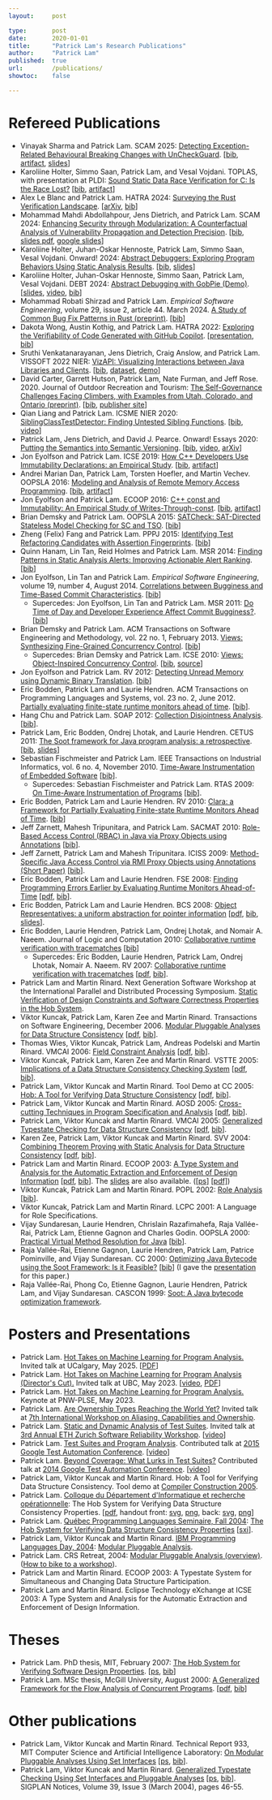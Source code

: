 ```yaml
---
layout:     post

type:       post
date:       2020-01-01
title:      "Patrick Lam's Research Publications"
author:     "Patrick Lam"
published:  true
url:        /publications/
showtoc:    false

---
```


<style>
.pager { display:none; }
.intro-header .post-heading .meta { display:none; }
</style>

# Refereed Publications

<ul>
  <li>Vinayak Sharma and Patrick Lam. SCAM 2025: <a href="/papers/25.scam.breaking-exceptions.pdf">Detecting Exception-Related Behavioural Breaking Changes with UnCheckGuard</a>. [<a href="/papers/25.scam.breaking-exceptions.bib">bib</a>, <a href="https://doi.org/10.5281/zenodo.16788650">artifact</a>, <a href="https://docs.google.com/presentation/d/1xkFg0EFL2f_kU5bQHFRPfhGVS7HgrMnddoIX8E1y70E/">slides</a>]</li>
  <li>Karoliine Holter, Simmo Saan, Patrick Lam, and Vesal Vojdani. TOPLAS, with presentation at PLDI: <a href="/papers/25.toplas.data-race-empirical.pdf">Sound Static Data Race Verification for C: Is the Race Lost?</a> [<a href="/papers/25.toplas.data-race-empirical.bib">bib</a>, <a href="https://doi.org/10.5281/zenodo.10903393">artifact</a>]</li>
  <li>Alex Le Blanc and Patrick Lam. HATRA 2024: <a href="/papers/24.hatra.rust-verification.pdf">Surveying the Rust Verification Landscape</a>. [<a href="https://arxiv.org/abs/2410.01981">arXiv</a>, <a href="/papers/24.hatra.rust-verification.bib">bib</a>]</li>
  <li>Mohammad Mahdi Abdollahpour, Jens Dietrich, and Patrick Lam. SCAM 2024: <a href="/papers/24.scam.vulnerable-dependency-analysis.pdf">Enhancing Security through Modularization: A Counterfactual Analysis of Vulnerability Propagation and Detection Precision</a>. [<a href="/papers/24.scam.vulnerable-dependency-analysis.bib">bib</a>, <a href="/papers/24.scam.vulnerable-dependency-analysis.slides.pdf">slides pdf</a>, <a href="https://docs.google.com/presentation/d/1CPr9W8wmiuxcG6HqfCCltI_2d_BJ-31oDyI-o02B9YQ/edit?usp=sharing">google slides</a>]</li>
  <li>Karoliine Holter, Juhan-Oskar Hennoste, Patrick Lam, Simmo Saan, Vesal Vojdani. Onward! 2024: <a href="/papers/24.onward.abs-debug.pdf">Abstract Debuggers: Exploring Program Behaviors Using Static Analysis Results</a>. [<a href="/papers/24.onward.abs-debug.bib">bib</a>, <a href="/papers/24.onward.abs-debug.slides.pdf">slides</a>]</li>
  <li>Karoliine Holter, Juhan-Oskar Hennoste, Simmo Saan, Patrick Lam, Vesal Vojdani. DEBT 2024: <a href="/papers/24.debt.abs-debug-demo.pdf">Abstract Debugging with GobPie (Demo)</a>. [<a href="/papers/24.debt.abs-debug-demo.slides.pdf">slides</a>, <a href="https://youtu.be/KtLFdxMAdD8">video</a>, <a href="/papers/24.debt.abs-debug-demo.bib">bib</a>]</li>
  <li>Mohammad Robati Shirzad and Patrick Lam. <i>Empirical Software Engineering</i>, volume 29, issue 2, article 44. March 2024. <a href="/papers/23.emse.rust-bug-patterns.pdf">A Study of Common Bug Fix Patterns in Rust (preprint)</a>. [<a href="/papers/23.emse.rust-bug-patterns.bib">bib</a>]</li>
  <li>Dakota Wong, Austin Kothig, and Patrick Lam. HATRA 2022: <a href="/papers/22.hatra.copilot-verifiability.pdf">Exploring the Verifiability of Code Generated with GitHub Copilot</a>. [<a href="https://docs.google.com/presentation/d/15Tl-X9b3GoDVRnfxQ8OWeDXCWjfIRF9-ICF7HG1enxA/edit#slide=id.g1ae5bed488b_0_11">presentation</a>, <a href="/papers/22.hatra.copilot-verifiability.bib">bib</a>]</li>
  <li>Sruthi Venkatanarayanan, Jens Dietrich, Craig Anslow, and Patrick Lam. VISSOFT 2022 NIER: <a href="/papers/22.vissoft.api-surface-usage.pdf">VizAPI: Visualizing Interactions between Java Libraries and Clients</a>. [<a href="/papers/22.vissoft.api-surface-usage.bib">bib</a>, <a href="https://zenodo.org/record/6951140">dataset</a>, <a href="https://sruthivenkat.github.io/VizAPI-graph/">demo</a>]</li>
  <li>David Carter, Garrett Hutson, Patrick Lam, Nate Furman, and Jeff Rose. 2020. Journal of Outdoor Recreation and Tourism: <a href="/papers/20.jort.climbers-self-governance.pdf">The Self-Governance Challenges Facing Climbers, with Examples from Utah, Colorado, and Ontario (preprint)</a>. [<a href="/papers/20.jort.climbers-self-governance.bib">bib</a>, <a href="https://www.sciencedirect.com/science/article/abs/pii/S2213078020300475">publisher site</a>]</li>
  <li>Qian Liang and Patrick Lam. ICSME NIER 2020: <a href="/papers/20.icsme.nier.hierarchy-analysis.pdf">SiblingClassTestDetector: Finding Untested Sibling Functions</a>. [<a href="/papers/20.icsme.nier.hierarchy-analysis.bib">bib</a>, <a href="https://www.youtube.com/watch?v=r4KE5de5pl0">video</a>]</li>
  <li>Patrick Lam, Jens Dietrich, and David J. Pearce. Onward! Essays 2020: <a href="/papers/20.onward.semsemver.pdf">Putting the Semantics into Semantic Versioning</a>. [<a href="/papers/20.onward.semsemver.bib">bib</a>, <a href="https://youtu.be/Pr4q0J1x7iI">video</a>, <a href="https://arxiv.org/abs/2008.07069">arXiv</a>]</li>
  <li>Jon Eyolfson and Patrick Lam. ICSE 2019: <a href="/papers/19.icse.empirical-static-const.pdf">How C++ Developers Use Immutability Declarations: an Empirical Study</a>. [<a href="/papers/19.icse.empirical-static-const.bib">bib</a>, <a href="https://zenodo.org/record/2577579">artifact</a>]</li>
  <li>Andrei Marian Dan, Patrick Lam, Torsten Hoefler, and Martin Vechev. OOPSLA 2016: <a href="/papers/16.oopsla.rma-alloy.pdf">Modeling and Analysis of Remote Memory Access Programming</a>. [<a href="/papers/16.oopsla.rma-alloy.bib">bib</a>, <a href="/files/rma-alloy.xz">artifact</a>]</li>
  <li>Jon Eyolfson and Patrick Lam. ECOOP 2016: <a href="/papers/16.ecoop.dynamic-immutability.pdf">C++ const and Immutability: An Empirical Study of Writes-Through-const</a>. [<a href="/papers/16.ecoop.dynamic-immutability.bib">bib</a>, <a href="http://drops.dagstuhl.de/opus/frontdoor.php?source_opus=6124">artifact</a>]</li>
  <li>Brian Demsky and Patrick Lam. OOPSLA 2015: <a href="/papers/15.oopsla.satcheck.pdf">SATCheck: SAT-Directed Stateless Model Checking for SC and TSO</a>. [<a href="/papers/15.oopsla.satcheck.bib">bib</a>]</li>
  <li>Zheng (Felix) Fang and Patrick Lam. PPPJ 2015: <a href="/papers/15.pppj.af-analysis.pdf">Identifying Test Refactoring Candidates with Assertion Fingerprints</a>. [<a href="/papers/15.pppj.af-analysis.bib">bib</a>]</li>
  <li>Quinn Hanam, Lin Tan, Reid Holmes and Patrick Lam. MSR 2014: <a href="/papers/14.msr.saa.pdf">Finding Patterns in Static Analysis Alerts: Improving Actionable Alert Ranking</a>. [<a href="/papers/14.msr.saa.bib">bib</a>]</li>
  <li>Jon Eyolfson, Lin Tan and Patrick Lam. <i>Empirical Software Engineering</i>, volume 19, number 4, August 2014. <a href="/papers/13.emse.bugginess.pdf">Correlations between Bugginess and Time-Based Commit Characteristics</a>. [<a href="/papers/13.emse.bugginess.bib">bib</a>]</li>
<li style="list-style-type:none"><ul>
  <li> Supercedes: Jon Eyolfson, Lin Tan and Patrick Lam. MSR 2011: <a href="/papers/11.msr.time-of-day.pdf">Do Time of Day and Developer Experience Affect Commit Bugginess?</a>. [<a href="/papers/11.msr.time-of-day.bib">bib</a>] </li>
</ul>
</li>
  <li>Brian Demsky and Patrick Lam. ACM Transactions on Software Engineering and Methodology, vol. 22 no. 1, February 2013. <a href="/papers/11.tosem.views.pdf">Views: Synthesizing Fine-Grained Concurrency Control</a>. [<a href="/papers/12.tosem.views.bib">bib</a>]</li>
<li style="list-style-type:none"><ul>
  <li> Supercedes: Brian Demsky and Patrick Lam. ICSE 2010: <a href="/papers/10.icse.views.pdf">Views: Object-Inspired Concurrency Control</a>. [<a href="/papers/10.icse.views.bib">bib</a>, <a href="http://demsky.eecs.uci.edu/views/Views.tgz">source</a>] </li>
</ul>
</li>
  <li>Jon Eyolfson and Patrick Lam. RV 2012: <a href="/papers/12.rv.unread.pdf">Detecting Unread Memory using Dynamic Binary Translation</a>. [<a href="/papers/12.rv.unread.bib">bib</a>]</li>
  <li>Eric Bodden, Patrick Lam and Laurie Hendren. ACM Transactions on Programming Languages and Systems, vol. 23 no. 2, June 2012. <a href="/papers/12.toplas.tm.pdf">Partially evaluating finite-state runtime monitors ahead of time</a>. [<a href="/papers/12.toplas.tm.bib">bib</a>].</li>
  <li>Hang Chu and Patrick Lam. SOAP 2012: <a href="/papers/12.soap.disjointness.pdf">Collection Disjointness Analysis</a>. [<a href="/papers/12.soap.disjointness.bib">bib</a>].</li>
  <li>Patrick Lam, Eric Bodden, Ondrej Lhotak, and Laurie Hendren. CETUS 2011: <a href="/papers/11.cetus.soot.pdf">The Soot framework for Java program analysis: a retrospective</a>. [<a href="/papers/11.cetus.soot.bib">bib</a>, <a href="/papers/11.cetus.soot.talk.pdf">slides</a>] </li>
  <li>Sebastian Fischmeister and Patrick Lam. IEEE Transactions on Industrial Informatics, vol. 6 no. 4, November 2010.  <a href="/papers/10.tii.instrumentation.pdf">Time-Aware Instrumentation of Embedded Software</a> [<a href="/papers/10.tii.instrumentation.bib">bib</a>].</li>
<li style="list-style-type:none"><ul>
  <li>Supercedes: Sebastian Fischmeister and Patrick Lam. RTAS 2009: <a href="/papers/09.rtas.timed-instrumentation.pdf">On Time-Aware Instrumentation of Programs</a> [<a href="/papers/09.rtas.timed-instrumentation.bib">bib</a>].</li>
</ul>
</li>
  <li>Eric Bodden, Patrick Lam and Laurie Hendren. RV 2010: <a href="/papers/10.rv.clara.pdf">Clara: a Framework for Partially Evaluating Finite-state Runtime Monitors Ahead of Time</a>. [<a href="/papers/10.rv.clara.bib">bib</a>]</li>
  <li>Jeff Zarnett, Mahesh Tripunitara, and Patrick Lam. SACMAT 2010: <a href="/papers/10.sacmat.rbac.pdf">Role-Based Access Control (RBAC) in Java via Proxy Objects using Annotations</a> [<a href="/papers/10.sacmat.rbac.bib">bib</a>].</li>
  <li>Jeff Zarnett, Patrick Lam and Mahesh Tripunitara. ICISS 2009: <a href="/papers/09.iciss.proxy-objects.pdf">Method-Specific Java Access Control via RMI Proxy Objects using Annotations (Short Paper)</a> [<a href="/papers/09.iciss.proxy-objects.bib">bib</a>].</li>
  <li>Eric Bodden, Patrick Lam and Laurie Hendren. FSE 2008: <a href="/papers/08.fse.rt-ahead.ps">Finding Programming Errors Earlier by Evaluating Runtime Monitors Ahead-of-Time</a> [<a href="/papers/08.fse.rt-ahead.pdf">pdf</a>, <a href="/papers/08.fse.rt-ahead.bib">bib</a>].</li>
  <li>Eric Bodden, Patrick Lam and Laurie Hendren. BCS 2008: <a href="/papers/08.bcs.object-representatives.ps">Object Representatives: a uniform abstraction for pointer information</a> [<a href="/papers/08.bcs.object-representatives.pdf">pdf</a>, <a href="/papers/08.bcs.object-representatives.bib">bib</a>, <a href="/papers/08.bcs.object-representatives.slides.pdf">slides</a>].</li>
<li>Eric Bodden, Laurie Hendren, Patrick Lam, Ondrej Lhotak, and Nomair A. Naeem. Journal of Logic and Computation 2010: <a href="/papers/08.jlc.collaborative.pdf">Collaborative runtime verification with tracematches</a> [<a href="/papers/08.jlc.collaborative.bib">bib</a>]</li>
<li style="list-style-type:none"><ul>
  <li>Supercedes: Eric Bodden, Laurie Hendren, Patrick Lam, Ondrej Lhotak, Nomair A. Naeem. RV 2007: <a href="/papers/07.rv.crv.ps">Collaborative runtime verification with tracematches</a> [<a href="/papers/07.rv.crv.pdf">pdf</a>, <a href="/papers/07.rv.crv.bib">bib</a>].</li>
</ul>
</li>
  <li>Patrick Lam and Martin Rinard. Next Generation Software Workshop at the International Parallel and Distributed Processing Symposium. <a href="/papers/07.ngs.hob.pdf">Static Verification of Design Constraints and Software Correctness Properties in the Hob System</a>.</li>
  <li>Viktor Kuncak, Patrick Lam, Karen Zee and Martin Rinard.  Transactions
on Software Engineering, December 2006.  
<a href="/papers/06.tse.mpa.ps">Modular Pluggable
Analyses for Data Structure Consistency</a>  
[<a href="/papers/06.tse.mpa.pdf">pdf</a>, <a href="/papers/06.tse.mpa.bib">bib</a>].</li>
  <li>Thomas Wies, Viktor Kuncak, Patrick Lam, Andreas Podelski and Martin Rinard.  VMCAI 2006: <a href="/papers/06.vmcai.fca.ps">Field Constraint Analysis</a> [<a href="/papers/06.vmcai.fca.pdf">pdf</a>, <a href="/papers/06.vmcai.fca.bib">bib</a>].</li>
  <li>Viktor Kuncak, Patrick Lam, Karen Zee and Martin Rinard.  VSTTE 2005: <a href="/papers/05.ifip.kuncak.lam.zee.rinard.implications.ps">Implications of a Data Structure Consistency Checking System</a> [<a href="/papers/05.ifip.kuncak.lam.zee.rinard.implications.pdf">pdf</a>, <a href="/papers/05.ifip.kuncak.lam.zee.rinard.implications.bib">bib</a>].</li>
  <li>Patrick Lam, Viktor Kuncak and Martin Rinard.  Tool Demo at CC 2005: 
<a href="/papers/cc05.lam.kuncak.rinard.ps">Hob: A Tool for Verifying Data Structure Consistency</a> [<a href="/papers/cc05.lam.kuncak.rinard.pdf">pdf</a>, <a href="/papers/cc05.bib">bib</a>].</li>
  <li>Patrick Lam, Viktor Kuncak and Martin Rinard.  AOSD 2005: <a href="/papers/aosd05.lam.kuncak.rinard.ps">Cross-cutting Techniques in Program Specification and Analysis</a> [<a href="/papers/aosd05.lam.kuncak.rinard.pdf">pdf</a>, <a href="/papers/aosd05.bib">bib</a>].</li>
  <li>Patrick Lam, Viktor Kuncak and Martin Rinard.  VMCAI 2005:  <a href="/papers/vmcai05.lam.kuncak.rinard.ps">Generalized Typestate Checking for Data Structure Consistency</a> [<a href="/papers/vmcai05.lam.kuncak.rinard.pdf">pdf</a>, <a href="/papers/vmcai05.bib">bib</a>].</li>
  <li>Karen Zee, Patrick Lam, Viktor Kuncak and Martin Rinard.  SVV 2004: <a href="/papers/svv04.zee.lam.kuncak.rinard.ps">Combining Theorem Proving with Static Analysis for Data Structure Consistency</a> [<a href="/papers/svv04.zee.lam.kuncak.rinard">pdf</a>, <a href="/papers/svv04.bib">bib</a>].</li>
  <li>Patrick Lam and Martin Rinard.  ECOOP 2003: <a href="/papers/ecoop03.tokens.ps">A Type System and Analysis for the Automatic Extraction and Enforcement of Design Information</a> [<a href="/papers/ecoop03.tokens.pdf">pdf</a>, <a href="/papers/ecoop03.tokens.bib">bib</a>].  The <a href="/papers/ecoop03.tokens-talk.ps">slides</a> are also available. (<a href="/papers/ecoop03.tokens-talk.ps">[ps]</a> <a href="/papers/ecoop03.tokens-talk.pdf">[pdf]</a>) </li>
  <li>Viktor Kuncak, Patrick Lam and Martin Rinard.  POPL 2002:  <a href="/papers/RoleAnalysis.ps.gz">
 Role Analysis</a> [<a href="/papers/RoleAnalysis.bib">bib</a>].  </li>
  <li>Viktor Kuncak, Patrick Lam and Martin Rinard.  LCPC 2001:  
 A Language for Role Specifications.  </li>
  <li>Vijay Sundaresan, Laurie Hendren, Chrislain Razafimahefa, Raja Vall&eacute;e-Rai,
 Patrick Lam, Etienne Gagnon and Charles Godin.  OOPSLA 2000:  <a href="/papers/vta.ps">Practical Virtual Method Resolution for Java</a> [<a href="/papers/vta.bib">bib</a>].  </li>
  <li>Raja Vall&eacute;e-Rai, Etienne Gagnon, Laurie Hendren, Patrick Lam, 
Patrice Pominville, and Vijay Sundaresan.  CC 2000: <a href="/papers/cc2000.ps">Optimizing Java Bytecode using the Soot Framework: Is it Feasible?</a> [<a href="/papers/cc2000.bib">bib</a>] (I gave the <a href="/papers/cctalk.ps">presentation</a> for this paper.)</li>
  <li>Raja Vall&eacute;e-Rai, Phong Co, Etienne Gagnon, Laurie Hendren, Patrick Lam, and Vijay Sundaresan. CASCON 1999: <a href="/papers/99.cascon.soot.pdf">Soot: A Java bytecode optimization framework</a>.</li>
</ul>

# Posters and Presentations
<ul>
  <li>Patrick Lam. <a href="https://docs.google.com/presentation/d/1xJHri6QY1mfUseml7vLB9tRhOLUvEzpR54oaAhqmXrM">Hot Takes on Machine Learning for Program Analysis.</a> Invited talk at UCalgary, May 2025. [<a href="/presentations/25.ucalgary.hot-takes.pdf">PDF</a>]</li>
  <li>Patrick Lam. <a href="https://docs.google.com/presentation/d/1uiaVoXXjhqhJ_DiX1ddWLGeDOQ6GWkvo_DJwB8MpPLY">Hot Takes on Machine Learning for Program Analysis (Director's Cut).</a> Invited talk at UBC, May 2023. [<a href="https://www.youtube.com/watch?v=dtd6PZnX1bc">video</a>, <a href="/presentations/23.ubc.hot-takes.pdf">PDF</a>]</li>
  <li>Patrick Lam. <a href="https://docs.google.com/presentation/d/1PqIhzYytfMKjmxPz-B34TWwC27XNcZxC6B8uaYg_ssU">Hot Takes on Machine Learning for Program Analysis.</a> Keynote at PNW-PLSE, May 2023.</li>
  <li>Patrick Lam. <a href="/presentations/16.iwaco.ownership-types-in-the-world.pdf">Are Ownership Types Reaching the World Yet?</a> Invited talk at <a href="http://2016.ecoop.org/track/IWACO-2016">7th International Workshop on Aliasing, Capabilities and Ownership</a>.</li>
  <li>Patrick Lam. <a href="/presentations/15.srw.test-analysis.pdf">Static and Dynamic Analysis of Test Suites</a>. Invited talk at <a href="http://www.srl.inf.ethz.ch/workshop2015.php">3rd Annual ETH Zurich Software Reliability Workshop</a>. [<a href="https://www.youtube.com/watch?v=wblbI9LQdYQ">video</a>]</li>
  <li>Patrick Lam. <a href="https://docs.google.com/presentation/d/1DMROLd1Vy61Ji3qHSil-vVvAIJuMoMQbVlmUX9iHdjc/">Test Suites and Program Analysis</a>. Contributed talk at <a href="https://developers.google.com/google-test-automation-conference/2015/">2015 Google Test Automation Conference</a>. [<a href="https://www.youtube.com/watch?v=dH7bXocxPR0&index=24&list=PLSIUOFhnxEiCWGsN9t5A-XOhRbmz54IS1">video</a>]</li>
  <li>Patrick Lam. <a href="http://goo.gl/tVGzy3">Beyond Coverage: What Lurks in Test Suites?</a> Contributed talk at <a href="https://developers.google.com/google-test-automation-conference/2014/presentations">2014 Google Test Automation Conference</a>. [<a href="http://www.youtube.com/watch?v=hoCqnb7_N9o&list=PLSIUOFhnxEiDFckNDSjKWqOCtd8ksJrh4&index=1">video</a>]</li>
  <li>Patrick Lam, Viktor Kuncak and Martin Rinard.  Hob: A Tool for Verifying Data Structure Consistency.  Tool demo at <a href="http://www.etaps05.inf.ed.ac.uk/MainConferences/conference.html#cc">Compiler Construction 2005</a>.</li>
  <li>Patrick Lam.  <a href="http://www.iro.umontreal.ca/~jaumard/Conferences_and_Seminars/Seminaire_DIRO/Abstracts/Lam_Winter_2005.htm">Colloque du D&eacute;partement d'Informatique et recherche op&eacute;rationnelle</a>: The Hob System for Verifying Data Structure Consistency Properties. [<a href="/papers/udem.pdf">pdf</a>, handout front: <a href="/papers/udem.handout.front.svg">svg</a>, <a href="/papers/udem.handout.front.png">png</a>, back: <a href="/papers/udem.handout.back.svg">svg</a>, <a href="/papers/udem.handout.back.png">png</a>]</li>
  <li>Patrick Lam.  <a href="http://www.iro.umontreal.ca/~monnier/qcpls/11-2004.html.en">Qu&eacute;bec Programming Languages Seminaire, Fall 2004</a>: <a href="http://plam.csail.mit.edu//papers/qcpls.pdf">The Hob System for Verifying Data Structure Consistency Properties</a> [<a href="http://plam.csail.mit.edu//papers/qcpls.sxi">sxi</a>].</li>
  <li>Patrick Lam, Viktor Kuncak and Martin Rinard.  <a href="http://www.research.ibm.com/compsci/plansoft/plday/plday2004.html">IBM Programming Languages Day, 2004</a>: <a href="http://plam.csail.mit.edu//papers/plday04-modules-talk.ps">Modular Pluggable Analysis</a>.</li>
  <li>Patrick Lam.  CRS Retreat, 2004: <a href="/papers/crs04.modules-overview.talk.ps">Modular Pluggable Analysis (overview)</a>.  (<a href="http://plam.csail.mit.edu/~plam/capecod-travel-fiasco/ride.html">How to bike to a workshop</a>).</li>
  <li>Patrick Lam and Martin Rinard.  ECOOP 2003: A Typestate System for Simultaneous and Changing Data Structure Participation.</li>
  <li>Patrick Lam and Martin Rinard.  Eclipse Technology eXchange at ICSE 2003: A Type System and Analysis for the Automatic Extraction and Enforcement of Design Information.</li>
</ul>

# Theses
<ul>
  <li>Patrick Lam. PhD thesis, MIT, February 2007: <a href="/papers/plam-thesis.pdf">The Hob System for Verifying Software Design Properties</a>. [<a href="/papers/plam-thesis.ps">ps</a>, <a href="/papers/plam-thesis.bib">bib</a>]</li>
  <li>Patrick Lam. MSc thesis, McGill University, August 2000: <a href="/papers/plam-mscThesis.pdf">A Generalized Framework for the Flow Analysis of Concurrent Programs</a>. [<a href="/papers/plam-mscThesis.ps">pdf</a>, <a href="/papers/plam-mscThesis.bib">bib</a>]</li>
</ul>

# Other publications

<ul>
  <li>Patrick Lam, Viktor Kuncak and Martin Rinard.  Technical Report 933, MIT Computer Science and Artificial Intelligence Laboratory: <a href="/papers/OnModularPluggableAnalyses.pdf">On Modular Pluggable Analyses Using Set Interfaces</a> [<a href="/papers/OnModularPluggableAnalyses.ps">ps</a>, <a href="/papers/OnModularPluggableAnalyses.bib">bib</a>].</li> 
  <li>Patrick Lam, Viktor Kuncak and Martin Rinard.  <a href="/papers/GeneralizedTypestate.pdf">Generalized Typestate Checking Using Set Interfaces and Pluggable Analyses</a> [<a href="/papers/GeneralizedTypestate.ps">ps</a>, <a href="/papers/GeneralizedTypestate.bib">bib</a>]. SIGPLAN Notices, Volume 39, Issue 3 (March 2004), pages 46-55.</li>
</ul>
